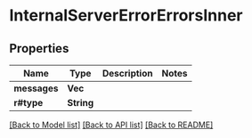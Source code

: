 # InternalServerErrorErrorsInner

## Properties

Name | Type | Description | Notes
------------ | ------------- | ------------- | -------------
**messages** | **Vec<String>** |  | 
**r#type** | **String** |  | 

[[Back to Model list]](../README.md#documentation-for-models) [[Back to API list]](../README.md#documentation-for-api-endpoints) [[Back to README]](../README.md)


